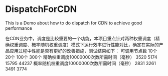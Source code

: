 # DispatchForCDN
This is a Demo about how to do dispatch for CDN  to achieve good performance

在CDN业务中，调度是比较重要的一个功能，本项目重点针对两种权重调度（精确权重调度、概率随机权重调度）模式下运行效率进行性能对比，确定在实际的产品应用过程中性能是否有更好的改善措施，测试结果如下：
可调用节点数	                               10个	  20个	  100个	  300个
精确权重调度10000000次数所需时间（毫秒）	     3520	   5174	  15795	   44237
概率随机权重调度10000000次数所需时间（毫秒）	 2831	    3261	 3491	   3774
